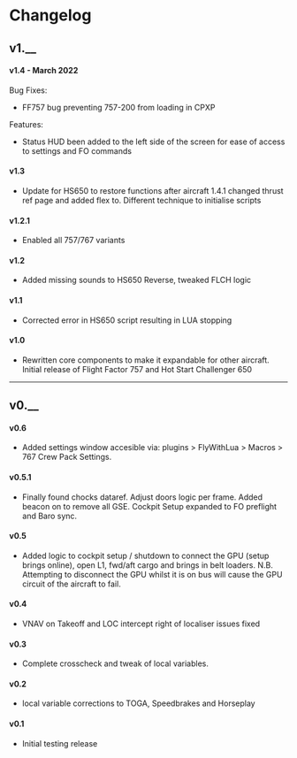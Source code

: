 # Changelog

## v1.__

#### v1.4 - March 2022
Bug Fixes:
- FF757 bug preventing 757-200 from loading in CPXP

Features:
- Status HUD been added to the left side of the screen for ease of access to settings and FO commands

#### v1.3
- Update for HS650 to restore functions after aircraft 1.4.1 changed thrust ref page and added flex to. Different technique to initialise scripts

#### v1.2.1
- Enabled all 757/767 variants

#### v1.2
- Added missing sounds to HS650 Reverse, tweaked FLCH logic

#### v1.1
- Corrected error in HS650 script resulting in LUA stopping

#### v1.0
- Rewritten core components to make it expandable for other aircraft. Initial release of Flight Factor 757 and Hot Start Challenger 650

***
## v0.__

#### v0.6
- Added settings window accesible via: plugins > FlyWithLua > Macros > 767 Crew Pack Settings.

#### v0.5.1
- Finally found chocks dataref. Adjust doors logic per frame. Added beacon on to remove all GSE. Cockpit Setup expanded to FO preflight and Baro sync.

#### v0.5
- Added logic to cockpit setup / shutdown to connect the GPU (setup brings online), open L1, fwd/aft cargo and brings in belt loaders. N.B. Attempting to disconnect the GPU whilst it is on bus will cause the GPU circuit of the aircraft to fail.

#### v0.4
- VNAV on Takeoff and LOC intercept right of localiser issues fixed

#### v0.3
- Complete crosscheck and tweak of local variables.

#### v0.2
- local variable corrections to TOGA, Speedbrakes and Horseplay

#### v0.1
- Initial testing release
